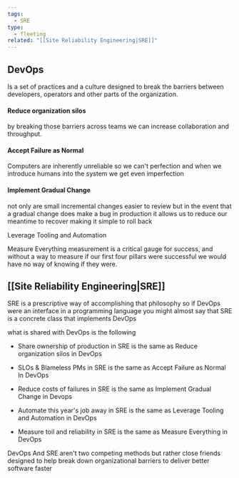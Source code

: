 ```yaml
---
tags:
  - SRE
type:
  - fleeting
related: "[[Site Reliability Engineering|SRE]]"
---
```


## DevOps
Is a set of practices and a culture designed to break the barriers between developers, operators and other parts of the organization.
#### Reduce organization silos 
by breaking those barriers across teams we can increase collaboration and throughput.

#### Accept Failure as Normal 
Computers are inherently unreliable so we can't perfection  and when we introduce humans into the system we get even imperfection 
#### Implement Gradual Change 
not only are small incremental changes easier to review but in the event that a gradual change does make a bug in production it allows us to reduce our meantime to recover making it simple to roll back

Leverage Tooling and Automation 

Measure Everything
measurement is a critical gauge for success, and without a way to measure if our first four pillars were successful we would have no way of knowing if they were.

## [[Site Reliability Engineering|SRE]]
SRE is a prescriptive way of accomplishing that philosophy so if DevOps were an interface in a programming language you might almost say that SRE is a concrete class that implements DevOps

what is shared with DevOps is the following 

- Share ownership of production in SRE is the same as Reduce organization silos in DevOps

- SLOs & Blameless PMs in SRE is the same as Accept Failure as Normal In DevOps

- Reduce costs of failures in SRE is the same as Implement Gradual Change in Devops

-  Automate this year's job away in SRE is the same as Leverage Tooling and Automation in DevOps

-  Measure toil and reliability in SRE is the same as Measure Everything in DevOps


DevOps And SRE aren't two competing methods but rather close friends designed to help break down organizational barriers to deliver better software faster